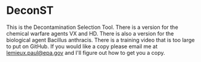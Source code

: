 # DeconST
This is the Decontamination Selection Tool.  There is a version for the chemical warfare agents VX and HD.  There is also a version for the biological agent Bacillus anthracis.
There is a training video that is too large to put on GitHub.  If you would like a copy please email me at lemieux.paul@epa.gov and I'll figure out how to get you a copy.

